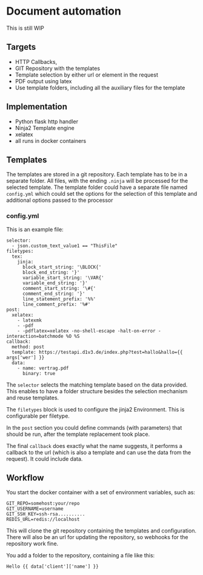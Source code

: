 # Document automation

This is still WIP

## Targets

- HTTP Callbacks, 
- GIT Repository with the templates
- Template selection by either url or element in the request
- PDF output using latex
- Use template folders, including all the auxiliary files for the template


## Implementation

- Python flask http handler
- Ninja2 Template engine
- xelatex 
- all runs in docker containers


## Templates

The templates are stored in a git repository.
Each template has to be in a separate folder. All files, with the ending `.ninja` will be processed for the selected template.
The template folder could have a separate file named `config.yml` which could set the options for the selection of this template and additional options passed to the processor

### config.yml

This is an example file:

```
selector:
  - json.custom_text_value1 == "ThisFile" 
filetypes:
  tex:
    jinja:
      block_start_string: '\BLOCK{'
      block_end_string: '}'
      variable_start_string: '\VAR{'
      variable_end_string: '}'
      comment_start_string: '\#{'
      comment_end_string: '}'
      line_statement_prefix: '%%'
      line_comment_prefix: '%#'
post:
  xelatex:
    - latexmk
    - -pdf
    - -pdflatex=xelatex -no-shell-escape -halt-on-error -interaction=batchmode %O %S
callback:
  method: post
  template: https://testapi.d1v3.de/index.php?test=hallo&hallo={{ args['wer'] }}
  data: 
    - name: vertrag.pdf
      binary: true
```
The `selector` selects the matching template based on the data provided. This enables to have a folder structure besides the selection mechanism and reuse templates.

The `filetypes` block is used to configure the jinja2 Environment. This is configurable per filetype.

In the `post` section you could define commands (with parameters) that should be run, after the template replacement took place.

The final `callback` does exactly what the name suggests, it performs a callback to the url (which is also a template and can use the data from the request). It could include data.


## Workflow

You start the docker container with a set of environment variables, such as:

```
GIT_REPO=somehost:your/repo
GIT_USERNAME=username
GIT_SSH_KEY=ssh-rsa..........
REDIS_URL=redis://localhost
```

This will clone the git repository containing the templates and configuration. There will also be an url for updating the repository, so webhooks for the repository work fine.

You add a folder to the repository, containing a file like this:

```
Hello {{ data['client']['name'] }}
```
